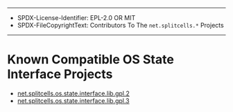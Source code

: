 ----
* SPDX-License-Identifier: EPL-2.0 OR MIT
* SPDX-FileCopyrightText: Contributors To The `net.splitcells.*` Projects
----
# Known Compatible OS State Interface Projects
* [net.splitcells.os.state.interface.lib.gpl.2](https://github.com/splitcells/os.state.interface.lib.gpl.2)
* [net.splitcells.os.state.interface.lib.gpl.3](https://github.com/splitcells/os.state.interface.lib.gpl.3)